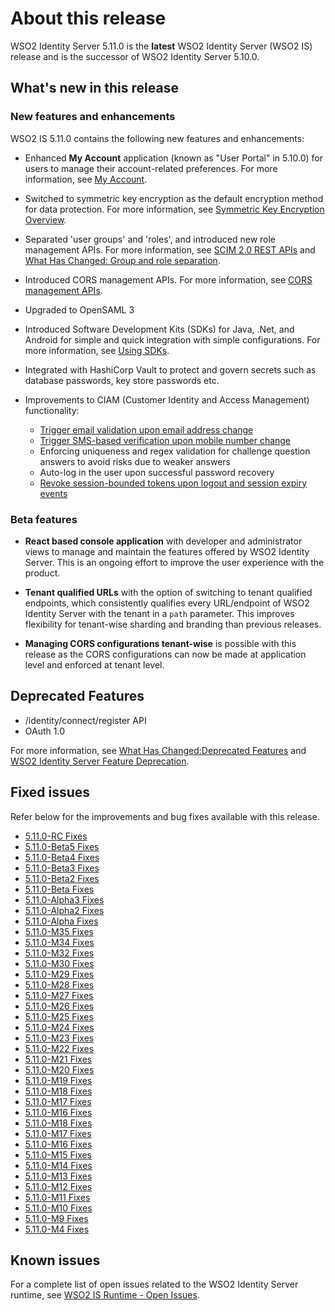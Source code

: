 # About this release

WSO2 Identity Server 5.11.0 is the **latest** WSO2 Identity Server (WSO2 IS) release and is the successor of WSO2 Identity Server 5.10.0. 

## What's new in this release

### New features and enhancements

WSO2 IS 5.11.0 contains the following new features and enhancements:

- Enhanced **My Account** application (known as "User Portal" in 5.10.0) for users to manage their account-related preferences. For more information, see [My Account](../../learn/my-account).

- Switched to symmetric key encryption as the default encryption method for data protection. For more information, see [Symmetric Key Encryption Overview](../../administer/symmetric-overview).

- Separated 'user groups' and 'roles', and introduced new role management APIs. For more information, see [SCIM 2.0 REST APIs](../../develop/scim2-rest-apis) and [What Has Changed: Group and role separation](../../setup/migrating-what-has-changed/#group-and-role-separation).

- Introduced CORS management APIs. For more information, see [CORS management APIs](../../develop/cors-rest-api).

- Upgraded to OpenSAML 3

- Introduced Software Development Kits (SDKs) for Java, .Net, and Android for simple and quick integration with simple configurations. For more information, see [Using SDKs](../../develop/sdk-overview).

- Integrated with HashiCorp Vault to protect and govern secrets such as database passwords, key store passwords etc.

- Improvements to CIAM (Customer Identity and Access Management) functionality:
    - [Trigger email validation upon email address change](../../develop/enable-email-account-verification-for-an-updated-email-address)
    - [Trigger SMS-based verification upon mobile number change](../../develop/enable-verification-for-updated-mobile-number)
    - Enforcing uniqueness and regex validation for challenge question answers to avoid risks due to weaker answers 
    - Auto-log in the user upon successful password recovery
    - [Revoke session-bounded tokens upon logout and session expiry events](../../setup/migrating-what-has-changed/#revoke-access-tokens-on-logoutsession-expiry)

### Beta features

- **React based console application** with developer and administrator views to manage and maintain the features offered by WSO2 Identity Server. This is an ongoing effort to improve the user experience with the product.

- **Tenant qualified URLs** with the option of switching to tenant qualified endpoints, which consistently qualifies every URL/endpoint of WSO2 Identity Server with the tenant in a `path` parameter. This improves flexibility for tenant-wise sharding and branding than previous releases.

- **Managing CORS configurations tenant-wise** is possible with this release as the CORS configurations can now be made at application level and enforced at tenant level. 


## Deprecated Features

- /identity/connect/register API
- OAuth 1.0

For more information, see [What Has Changed:Deprecated Features](../../setup/migrating-what-has-changed/#deprecated-features) and [WSO2 Identity Server Feature Deprecation](../../setup/wso2-identity-server-feature-deprecation/).

## Fixed issues

Refer below for the improvements and bug fixes available with this
release.

* [5.11.0-RC Fixes](https://github.com/wso2/product-is/milestone/110?closed=1)
* [5.11.0-Beta5 Fixes](https://github.com/wso2/product-is/milestone/154?closed=1)
* [5.11.0-Beta4 Fixes](https://github.com/wso2/product-is/milestone/147?closed=1)
* [5.11.0-Beta3 Fixes](https://github.com/wso2/product-is/milestone/146?closed=1)
* [5.11.0-Beta2 Fixes](https://github.com/wso2/product-is/milestone/145?closed=1)
* [5.11.0-Beta Fixes](https://github.com/wso2/product-is/milestone/139?closed=1)
* [5.11.0-Alpha3 Fixes](https://github.com/wso2/product-is/milestone/148?closed=1)
* [5.11.0-Alpha2 Fixes](https://github.com/wso2/product-is/milestone/144?closed=1)
* [5.11.0-Alpha Fixes](https://github.com/wso2/product-is/milestone/131?closed=1)
* [5.11.0-M35 Fixes](https://github.com/wso2/product-is/milestone/143?closed=1)
* [5.11.0-M34 Fixes](https://github.com/wso2/product-is/milestone/142?closed=1)
* [5.11.0-M32 Fixes](https://github.com/wso2/product-is/milestone/140?closed=1)
* [5.11.0-M30 Fixes](https://github.com/wso2/product-is/milestone/138?closed=1)
* [5.11.0-M29 Fixes](https://github.com/wso2/product-is/milestone/137?closed=1)
* [5.11.0-M28 Fixes](https://github.com/wso2/product-is/milestone/130?closed=1)
* [5.11.0-M27 Fixes](https://github.com/wso2/product-is/milestone/129?closed=1)
* [5.11.0-M26 Fixes](https://github.com/wso2/product-is/milestone/128?closed=1)
* [5.11.0-M25 Fixes](https://github.com/wso2/product-is/milestone/127?closed=1)
* [5.11.0-M24 Fixes](https://github.com/wso2/product-is/milestone/126?closed=1)
* [5.11.0-M23 Fixes](https://github.com/wso2/product-is/milestone/125?closed=1)
* [5.11.0-M22 Fixes](https://github.com/wso2/product-is/milestone/124?closed=1)
* [5.11.0-M21 Fixes](https://github.com/wso2/product-is/milestone/123?closed=1)
* [5.11.0-M20 Fixes](https://github.com/wso2/product-is/milestone/122?closed=1)
* [5.11.0-M19 Fixes](https://github.com/wso2/product-is/milestone/121?closed=1)
* [5.11.0-M18 Fixes](https://github.com/wso2/product-is/milestone/120?closed=1)
* [5.11.0-M17 Fixes](https://github.com/wso2/product-is/milestone/119?closed=1)
* [5.11.0-M16 Fixes](https://github.com/wso2/product-is/milestone/118?closed=1)
* [5.11.0-M18 Fixes](https://github.com/wso2/product-is/milestone/120?closed=1)
* [5.11.0-M17 Fixes](https://github.com/wso2/product-is/milestone/119?closed=1)
* [5.11.0-M16 Fixes](https://github.com/wso2/product-is/milestone/118?closed=1)
* [5.11.0-M15 Fixes](https://github.com/wso2/product-is/milestone/117?closed=1)
* [5.11.0-M14 Fixes](https://github.com/wso2/product-is/milestone/116?closed=1)
* [5.11.0-M13 Fixes](https://github.com/wso2/product-is/milestone/115?closed=1)
* [5.11.0-M12 Fixes](https://github.com/wso2/product-is/milestone/114?closed=1)
* [5.11.0-M11 Fixes](https://github.com/wso2/product-is/milestone/113?closed=1)
* [5.11.0-M10 Fixes](https://github.com/wso2/product-is/milestone/112?closed=1)
* [5.11.0-M9 Fixes](https://github.com/wso2/product-is/milestone/111?closed=1)
* [5.11.0-M4 Fixes](https://github.com/wso2/product-is/milestone/133?closed=1)


## Known issues

For a complete list of open issues related to the WSO2 Identity Server runtime, see [WSO2 IS Runtime - Open Issues](https://github.com/wso2/product-is/issues).
